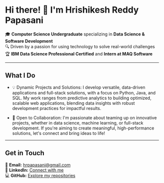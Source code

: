 # Hi there! 👋 I'm Hrishikesh Reddy Papasani

🎓 **Computer Science Undergraduate** specializing in **Data Science & Software Development**  
🔍 Driven by a passion for using technology to solve real-world challenges <br>
🏆 **IBM Data Science Professional Certified** and **Intern at MAQ Software**

---

## What I Do
- 💡 Dynamic Projects and Solutions:
I develop versatile, data-driven applications and full-stack solutions, with a focus on Python, Java, and SQL. My work ranges from predictive analytics to building optimized, scalable web applications, blending data insights with robust development practices for impactful results.

- 🤝 Open to Collaboration:
I'm passionate about teaming up on innovative projects, whether in data science, machine learning, or full-stack development. If you're aiming to create meaningful, high-performance solutions, let's connect and bring ideas to life!
---

## Get in Touch

📧 **Email:** hrpapasani@gmail.com  
🔗 **LinkedIn:** [Connect with me](https://www.linkedin.com/in/hrishikesh-reddy-papasani-02110725a/)  
💻 **GitHub:** [Explore my repositories](https://github.com/Hrishikesh-Papasani)
